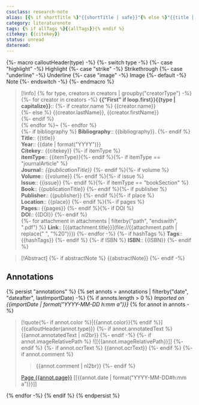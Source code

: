 ```yaml
---
cssclass: research-note
alias: [{% if shortTitle %}"{{shortTitle | safe}}"{% else %}"{{title | safe}}"{% endif %}]
category: literaturenote
tags: {% if allTags %}{{allTags}}{% endif %}
citekey: {{citekey}}
status: unread
dateread:
---
```

{%- macro calloutHeader(type) -%}
	{%- switch type -%}
		{%- case "highlight" -%}
			Highlight
		{%- case "strike" -%}
			Strikethrough
		{%- case "underline" -%}
			Underline
		{%- case "image" -%}
			Image
		{%- default -%}
			Note
	{%- endswitch -%}
{%- endmacro %}

> [!info]
{% for type, creators in creators | groupby("creatorType") -%}
{%- for creator in creators -%}
> **{{"First" if loop.first}}{{type | capitalize}}**::
{%- if creator.name %} {{creator.name}}  
{%- else %} {{creator.lastName}}, {{creator.firstName}}  
{%- endif %}  
{% endfor %}~ 
{%- endfor %}    
{%- if bibliography %}
> **Bibliography**:: {{bibliography}}.
{%- endif %}
> **Title**:: {{title}}  
> **Year**:: {{date | format("YYYY")}}   
> **Citekey**:: {{citekey}} {%- if itemType %}  
> **itemType**:: {{itemType}}{%- endif %}{%- if itemType == "journalArticle" %}  
> **Journal**:: *{{publicationTitle}}* {%- endif %}{%- if volume %}  
> **Volume**:: {{volume}} {%- endif %}{%- if issue %}  
> **Issue**:: {{issue}} {%- endif %}{%- if itemType == "bookSection" %}  
> **Book**:: {{publicationTitle}} {%- endif %}{%- if publisher %}  
> **Publisher**:: {{publisher}} {%- endif %}{%- if place %}  
> **Location**:: {{place}} {%- endif %}{%- if pages %}   
> **Pages**:: {{pages}} {%- endif %}{%- if DOI %}  
> **DOI**:: {{DOI}} {%- endif %}  
>{%- for attachment in attachments | filterby("path", "endswith", ".pdf") %}
> **Link**:: [{{attachment.title}}](file://{{attachment.path | replace(" ", "%20")}})
{%- endfor -%}
{%- if hashTags %}
> **Tags**:: {{hashTags}}
{%- endif %} {%- if ISBN %}
**ISBN**:: {{ISBN}} {%- endif %}    

>[!Abstract] 
{%- if abstractNote %}
> {{abstractNote}}
{%- endif -%}

## Annotations
{% persist "annotations" %}
{% set annots = annotations | filterby("date", "dateafter", lastImportDate) -%}
{% if annots.length > 0 %}
*Imported on {{importDate | format("YYYY-MM-DD h:mm a")}}*
{% for annot in annots -%}
> [!quote{%- if annot.color %}|{{annot.color}}{% endif %}] {{calloutHeader(annot.type)}}
{%- if annot.annotatedText %}
> {{annot.annotatedText | nl2br}}
{%- endif -%}
{%- if annot.imageRelativePath %}
> ![[{{annot.imageRelativePath}}]]
{%- endif %}
{%- if annot.ocrText %}
> {{annot.ocrText}}
{%- endif %}
{%- if annot.comment %}
>
>> {{annot.comment | nl2br}}
{%- endif %}
>
> [Page {{annot.page}}](zotero://open-pdf/library/items/{{annot.attachment.itemKey}}?page={{annot.page}}) [[{{annot.date | format("YYYY-MM-DD#h:mm a")}}]]

{% endfor -%}
{% endif %}
{% endpersist %}